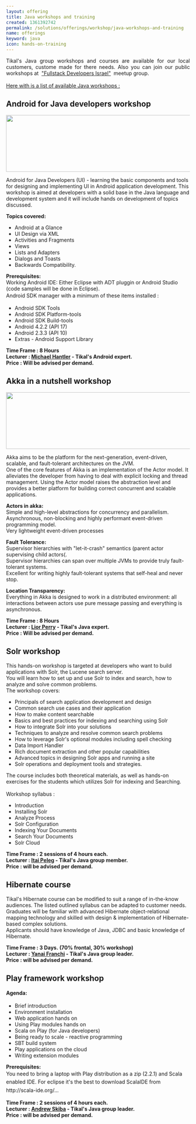 ```yaml
---
layout: offering
title: Java workshops and training
created: 1361392742
permalink: /solutions/offerings/workshop/java-workshops-and-training
name: offerings
keyword: java
icon: hands-on-training
---
```

<div>
<div align="JUSTIFY">
<div>
<div>
<div>
<p>Tikal&#39;s Java&nbsp;group workshops and courses&nbsp;are available for our&nbsp;local customers, custome made for there needs. Also you can join our&nbsp;public workshops&nbsp;at&nbsp;<span>&nbsp;</span><a href="http://www.meetup.com/full-stack-developer-il/">&quot;Fullstack Developers Israel&quot;</a><span>&nbsp;</span>​&nbsp;meetup group.&nbsp;<br />
<br />
<u>Here with is a list of available Java&nbsp;workshops :</u></p>
</div>
</div>
</div>
</div>
</div>
<h2>Android for Java developers workshop</h2><div class='offering-description'><p><a href="http://www.meetup.com/full-stack-developer-il/events/173488042/"><img alt="" src="http://www.tikalk.com/files/android.png" style="width: 550px; height: 155px;" /></a></p>

<p>Android for Java Developers (UI) - learning the basic components and tools for designing and implementing UI in Android application development.&nbsp;This workshop is aimed at developers with a solid base in the Java language and development system and it will include hands on development of topics discussed. &nbsp;</p>

<p><strong>Topics covered:</strong></p>

<ul>
	<li>Android at a Glance</li>
	<li>UI Design via XML</li>
	<li>Activities and Fragments</li>
	<li>Views</li>
	<li>Lists and Adapters</li>
	<li>Dialogs and Toasts&nbsp;</li>
	<li>Backwards Compatibility.&nbsp;</li>
</ul>

<p><strong>Prerequisites:&nbsp;</strong><br />
Working Android IDE: Either Eclipse with ADT pluggin or Android Studio (code samples will be done in Eclipse).<br />
<span style="line-height: 1.6em;">Android SDK manager with a minimum of these items installed :</span></p>

<ul>
	<li>Android SDK Tools &nbsp; &nbsp;</li>
	<li>Android SDK Platform-tools &nbsp; &nbsp;</li>
	<li>Android SDK Build-tools &nbsp; &nbsp;</li>
	<li>Android 4.2.2 (API 17) &nbsp; &nbsp;</li>
	<li>Android 2.3.3 (API 10) &nbsp; &nbsp;</li>
	<li>Extras - Android Support Library&nbsp;</li>
</ul>

<div><strong>Time Frame : 8 Hours</strong></div>

<div><strong>Lecturer : <a href="http://www.tikalk.com/incubator/michaelh"><u>Michael Hantler</u></a>&nbsp;- Tikal&#39;s Android&nbsp;expert.</strong></div>

<div><strong>Price : Will be advised per demand.&nbsp;</strong></div>
</div><h2>Akka in a nutshell workshop</h2><div class='offering-description'><p><a href="http://www.meetup.com/full-stack-developer-il/events/173486842/"><img alt="" src="http://www.tikalk.com/files/akka.png" style="width: 550px; height: 155px;" /></a></p>

<p>Akka aims to be the platform for the next-generation, event-driven, scalable, and fault-tolerant architectures on the JVM.&nbsp;<br />
One of the core features of Akka is an implementation of the Actor model. It alleviates the developer from having to deal with explicit locking and thread management. Using the Actor model raises the abstraction level and provides a better platform for building correct concurrent and scalable applications.</p>

<p><strong>Actors in akka:&nbsp;</strong><br />
Simple and high-level abstractions for concurrency and parallelism.&nbsp;<br />
Asynchronous, non-blocking and highly performant event-driven programming model.&nbsp;<br />
Very lightweight event-driven processes&nbsp;</p>

<p><strong>Fault Tolerance:&nbsp;</strong><br />
Supervisor hierarchies with &quot;let-it-crash&quot; semantics (parent actor supervising child actors(.&nbsp;<br />
Supervisor hierarchies can span over multiple JVMs to provide truly fault-tolerant systems.&nbsp;<br />
Excellent for writing highly fault-tolerant systems that self-heal and never stop.&nbsp;</p>

<p><strong>Location Transparency:&nbsp;</strong><br />
Everything in Akka is designed to work in a distributed environment: all interactions between actors use pure message passing and everything is asynchronous.&nbsp;</p>

<div><strong>Time Frame : 8 Hours</strong></div>

<div><strong>Lecturer : <a href="http://www.tikalk.com/java/liorperry"><u>Lior Perry</u></a>&nbsp;- Tikal&#39;s Java expert.</strong></div>

<div><strong>Price : Will be advised per demand.&nbsp;</strong></div>
</div><h2>Solr workshop</h2><div class='offering-description'><p>This hands-on workshop is targeted at developers who want to build applications with Solr, the Lucene search server.<br />
You will learn how to set up and use Solr to index and search, how to analyze and solve common problems.<br />
The workshop covers:</p>

<ul>
	<li>Principals of search application development and design</li>
	<li>Common search use cases and their application</li>
	<li>How to make content searchable</li>
	<li>Basics and best practices for indexing and searching using Solr</li>
	<li>How to integrate Solr into your solutions</li>
	<li>Techniques to analyze and resolve common search problems</li>
	<li>How to leverage Solr&#39;s optional modules including spell checking</li>
	<li>Data Import Handler</li>
	<li>Rich document extraction and other popular capabilities</li>
	<li>Advanced topics in designing Solr apps and running a site</li>
	<li>Solr operations and deployment tools and strategies.</li>
</ul>

<div>The course includes both theoretical materials, as well as hands-on exercises for the students which utilizes Solr for indexing and Searching.</div>

<div>&nbsp;</div>

<div>Workshop syllabus :</div>

<ul>
	<li>Introduction</li>
	<li>Installing Solr</li>
	<li>Analyze Process</li>
	<li>Solr Configuration</li>
	<li>Indexing Your Documents</li>
	<li>Search Your Documents</li>
	<li>Solr Cloud</li>
</ul>

<div><strong>Time Frame : 2 sessions of 4 hours each.&nbsp;</strong></div>

<div><strong>Lecturer : <a href="http://www.tikalk.com/java/itaip">Itai Peleg</a> - Tikal&#39;s Java group member.</strong></div>

<div><strong>Price : will be advised per demand.&nbsp;</strong></div>
</div><h2>Hibernate course</h2><div class='offering-description'><p>Tikal&#39;s Hibernate course can be modified to suit a range of in-the-know audiences. The listed outlined syllabus can be adapted to customer needs. Graduates will be familiar with advanced Hibernate object-relational mapping technology and skilled with design &amp; implementation of Hibernate-based complex solutions.<br />
Applicants should have knowledge of Java, JDBC and basic knowledge of Hibernate.</p>

<div><strong>Time Frame : 3 Days.&nbsp;(70% frontal, 30% workshop)</strong></div>

<div><strong>Lecturer :&nbsp;<a href="http://www.tikalk.com/java/andrew">Y</a><a href="http://www.tikalk.com/java/yanai">anai Franchi</a>&nbsp;- Tikal&#39;s Java group leader.</strong></div>

<div><strong>Price : will be advised per demand.&nbsp;</strong></div>
</div><h2>Play framework workshop</h2><div class='offering-description'><p><strong style="line-height: 1.6em;">Agenda:</strong></p>

<ul>
	<li>Brief introduction</li>
	<li>Environment installation</li>
	<li>Web application hands on</li>
	<li>Using Play modules hands on&nbsp;</li>
	<li>Scala on Play (for Java developers)</li>
	<li>Being ready to scale - reactive programming</li>
	<li>SBT build system</li>
	<li>Play applications on the cloud</li>
	<li>Writing extension modules</li>
</ul>

<p><strong>Prerequisites:&nbsp;</strong><br />
<span style="line-height: 1.6em;">You need to bring a laptop with Play distribution as a zip (2.2.1) and Scala enabled IDE. For eclipse it&#39;s the best to download ScalaIDE from http://scala-ide.org/...&shy;&nbsp;</span></p>

<div>
<div><strong>Time Frame : 2 sessions of 4 hours each.&nbsp;</strong></div>

<div><strong>Lecturer : <a href="http://www.tikalk.com/java/andrew">Andrew Skiba</a>&nbsp;- Tikal&#39;s Java group leader.</strong></div>

<div><strong>Price : will be advised per demand.&nbsp;</strong></div>
</div>

<p>&nbsp;</p>
</div>
